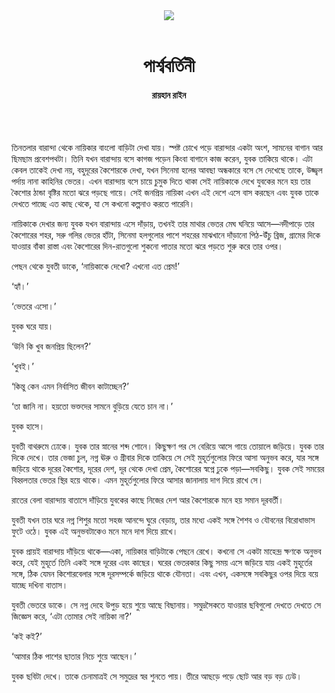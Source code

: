 <div align=center>
<img src=https://images.prothomalo.com/prothomalo-bangla%2F2021-03%2F8acd3696-b341-4cd3-ad72-c1eb71992922%2Fillustration_1.png?rect=0%2C91%2C855%2C449&w=1200&ar=40%3A21&auto=format%2Ccompress&ogImage=true&mode=crop&overlay=&overlay_position=bottom&overlay_width_pct=1 />
<br><br>
<h1>পার্শ্ববর্তিনী</h1>
<h4>রায়হান রাইন</h4>
<br><br>
</div>

তিনতলার বারান্দা থেকে নায়িকার বাংলো বাড়িটা দেখা যায়। স্পষ্ট চোখে পড়ে বারান্দার একটা অংশ, সামনের বাগান আর ছিমছাম প্রবেশপথটা। তিনি যখন বারান্দায় বসে কাগজ পড়েন কিংবা বাগানে কাজ করেন, যুবক তাকিয়ে থাকে। এটা কেবল তাকেই দেখা নয়, বহুদূরের কৈশোরকে দেখা, যখন সিনেমা হলের আবছা অন্ধকারে বসে সে দেখেছে তাকে, উজ্জ্বল পর্দায় নানা কাহিনির ভেতর। এখন বারান্দায় বসে চায়ে চুমুক দিতে থাকা সেই নায়িকাকে দেখে যুবকের মনে হয় তার কৈশোর ঠান্ডা বৃষ্টির মতো ঝরে পড়ছে গায়ে। সেই জনপ্রিয় নায়িকা এখন এই দেশে এসে বাস করছেন এবং যুবক তাকে দেখতে পাচ্ছে এত কাছ থেকে, যা সে কখনো কল্পনাও করতে পারেনি।

নায়িকাকে দেখার জন্য যুবক যখন বারান্দায় এসে দাঁড়ায়, তখনই তার মাথার ভেতর মেঘ ঘনিয়ে আসে—নদীপাড়ে তার কৈশোরের শহর, সরু গলির ভেতর হাঁটা, সিনেমা হলগুলোর পাশে শহরের মাঝখানে দাঁড়ানো পিঠ-উঁচু ব্রিজ, গ্রামের দিকে যাওয়ার বাঁকা রাস্তা এবং কৈশোরের দিন-রাতগুলো শুকনো পাতার মতো ঝরে পড়তে শুরু করে তার ওপর।

পেছন থেকে যুবতী ডাকে, ‘নায়িকাকে দেখো? এখনো এত প্রেম!’

‘হ্যাঁ।’

‘ভেতরে এসো।’

যুবক ঘরে যায়।

‘উনি কি খুব জনপ্রিয় ছিলেন?’

‘খুবই।’

‘কিন্তু কেন এমন নির্বাসিত জীবন কাটাচ্ছেন?’

‘তা জানি না। হয়তো ভক্তদের সামনে বুড়িয়ে যেতে চান না।’

যুবক হাসে।

যুবতী বাথরুমে ঢোকে। যুবক তার স্নানের শব্দ শোনে। কিছুক্ষণ পর সে বেরিয়ে আসে গায়ে তোয়ালে জড়িয়ে। যুবক তার দিকে দেখে। তার ভেজা চুল, নগ্ন ঊরু ও গ্রীবার দিকে তাকিয়ে সে সেই মুহূর্তগুলোর ফিরে আসা অনুভব করে, যার সঙ্গে জড়িয়ে থাকে দূরের কৈশোর, দূরের দেশ, দূর থেকে দেখা প্রেম, কৈশোরের স্বপ্নে ঢুকে পড়া—সবকিছু। যুবক সেই সময়ের বিহ্বলতার ভেতর স্থির হয়ে থাকে। এমন মুহূর্তগুলোর ফিরে আসার জানালায় দাগ দিয়ে রাখে সে।

রাতের বেলা বারান্দায় বাতাসে দাঁড়িয়ে যুবকের কাছে নিজের দেশ আর কৈশোরকে মনে হয় সমান দূরবর্তী।

যুবতী যখন তার ঘরে নগ্ন শিশুর মতো সহজ আনন্দে ঘুরে বেড়ায়, তার মধ্যে একই সঙ্গে শৈশব ও যৌবনের বিরোধাভাস ফুটে ওঠে। যুবক এই অনুভবটাকেও মনে মনে দাগ দিয়ে রাখে।

যুবক প্রায়ই বারান্দায় দাঁড়িয়ে থাকে—একা, নায়িকার বাড়িটাকে পেছনে রেখে। কখনো সে একটা মাহেন্দ্র ক্ষণকে অনুভব করে, যেই মুহূর্তে তিনি একই সঙ্গে দূরের এবং কাছের। ঘরের ভেতরকার কিছু সময় এসে জড়িয়ে যায় একই মুহূর্তের সঙ্গে, ঠিক যেমন কিশোরবেলার সঙ্গে দূরসম্পর্কে জড়িয়ে থাকে যৌনতা। এবং এখন, একসঙ্গে সবকিছুর ওপর দিয়ে বয়ে যাচ্ছে দখিনা বাতাস।

যুবতী ভেতরে ডাকে। সে নগ্ন দেহে উপুড় হয়ে শুয়ে আছে বিছানায়। সমুদ্রসৈকতে যাওয়ার ছবিগুলো দেখতে দেখতে সে জিজ্ঞেস করে, ‘এটা তোমার সেই নায়িকা না?’

‘কই কই?’

‘আমার ঠিক পাশের ছাতার নিচে শুয়ে আছেন।’

যুবক ছবিটা দেখে। তাকে চেনামাত্রই সে সমুদ্রের স্বর শুনতে পায়। তীরে আছড়ে পড়ে ছোট আর বড় বড় ঢেউ।
